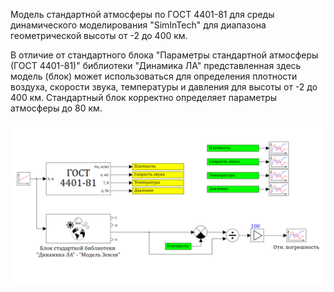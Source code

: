 Модель стандартной атмосферы по ГОСТ 4401-81 для среды динамического
моделирования "SimInTech" для диапазона геометрической высоты от -2 до 400 км.

В отличие от стандартного блока "Параметры стандартной атмосферы (ГОСТ 4401-81)" библиотеки "Динамика ЛА" представленная здесь модель (блок) может использоваться для определения плотности воздуха, скорости звука, температуры и давления для высоты от -2  до 400 км. Стандартный блок корректно определяет параметры атмосферы до 80 км.

![](images/project.png)
